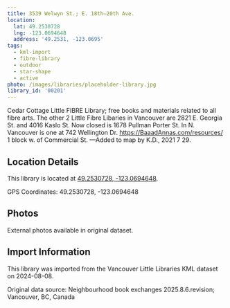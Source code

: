 ```yaml
---
title: 3539 Welwyn St.; E. 18th—20th Ave.
location:
  lat: 49.2530728
  lng: -123.0694648
  address: '49.2531, -123.0695'
tags:
  - kml-import
  - fibre-library
  - outdoor
  - star-shape
  - active
photo: /images/libraries/placeholder-library.jpg
library_id: '00201'
---
```

Cedar Cottage Little FIBRE Library; free books and materials related to all fibre arts.
The other 2 Little Fibre Libaries in Vancouver are 2821 E. Georgia St. and 4016 Kaslo St. 
 Now closed is 1678 Pullman Porter St.
In N. Vancouver is one at 742 Wellington Dr.
https://BaaadAnnas.com/resources/ 
1 block w. of Commercial St.
—Added to map by K.D., 2021 7 29.  

## Location Details

This library is located at [49.2530728, -123.0694648](https://www.google.com/maps?q=49.2530728,-123.0694648).

GPS Coordinates: 49.2530728, -123.0694648

## Photos

External photos available in original dataset.

## Import Information

This library was imported from the Vancouver Little Libraries KML dataset on 2024-08-08.

Original data source: Neighbourhood book exchanges 2025.8.6.revision; Vancouver, BC, Canada
